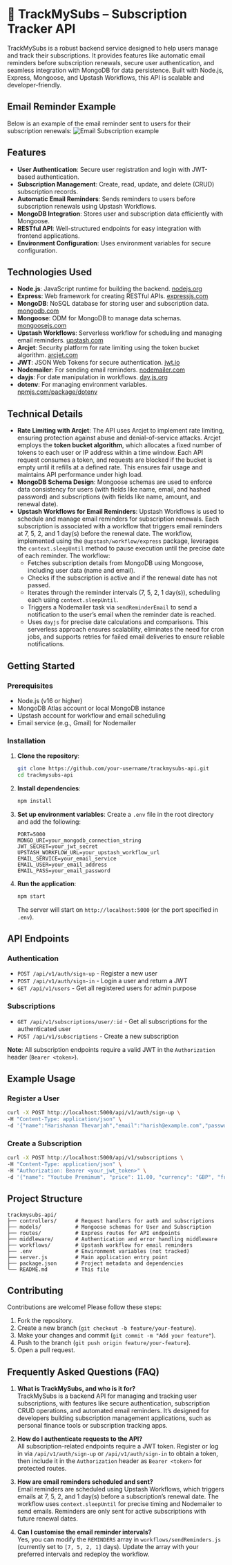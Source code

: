 # 📧 TrackMySubs – Subscription Tracker API
TrackMySubs is a robust backend service designed to help users manage and track their subscriptions. It provides features like automatic email reminders before subscription renewals, secure user authentication, and seamless integration with MongoDB for data persistence. Built with Node.js, Express, Mongoose, and Upstash Workflows, this API is scalable and developer-friendly.


  ## Email Reminder Example
Below is an example of the email reminder sent to users for their subscription renewals:
![Email Subscription example](assets/email-sub.png)


## Features
- **User Authentication**: Secure user registration and login with JWT-based authentication.
- **Subscription Management**: Create, read, update, and delete (CRUD) subscription records.
- **Automatic Email Reminders**: Sends reminders to users before subscription renewals using Upstash Workflows.
- **MongoDB Integration**: Stores user and subscription data efficiently with Mongoose.
- **RESTful API**: Well-structured endpoints for easy integration with frontend applications.
- **Environment Configuration**: Uses environment variables for secure configuration.

## Technologies Used
- **Node.js**: JavaScript runtime for building the backend. [nodejs.org](https://nodejs.org)
- **Express**: Web framework for creating RESTful APIs. [expressjs.com](https://expressjs.com)
- **MongoDB**: NoSQL database for storing user and subscription data. [mongodb.com](https://www.mongodb.com)
- **Mongoose**: ODM for MongoDB to manage data schemas. [mongoosejs.com](https://mongoosejs.com)
- **Upstash Workflows**: Serverless workflow for scheduling and managing email reminders. [upstash.com](https://upstash.com)
- **Arcjet**: Security platform for rate limiting using the token bucket algorithm. [arcjet.com](https://arcjet.com)
- **JWT**: JSON Web Tokens for secure authentication. [jwt.io](https://jwt.io)
- **Nodemailer**: For sending email reminders. [nodemailer.com](https://nodemailer.com)
- **dayjs**: For date manipulation in workflows. [day.js.org](https://day.js.org)
- **dotenv**: For managing environment variables. [npmjs.com/package/dotenv](https://www.npmjs.com/package/dotenv)



## Technical Details
- **Rate Limiting with Arcjet**: The API uses Arcjet to implement rate limiting, ensuring protection against abuse and denial-of-service attacks. Arcjet employs the **token bucket algorithm**, which allocates a fixed number of tokens to each user or IP address within a time window. Each API request consumes a token, and requests are blocked if the bucket is empty until it refills at a defined rate. This ensures fair usage and maintains API performance under high load.
- **MongoDB Schema Design**: Mongoose schemas are used to enforce data consistency for users (with fields like name, email, and hashed password) and subscriptions (with fields like name, amount, and renewal date).
- **Upstash Workflows for Email Reminders**: Upstash Workflows is used to schedule and manage email reminders for subscription renewals. Each subscription is associated with a workflow that triggers email reminders at 7, 5, 2, and 1 day(s) before the renewal date. The workflow, implemented using the `@upstash/workflow/express` package, leverages the `context.sleepUntil` method to pause execution until the precise date of each reminder. The workflow:
  - Fetches subscription details from MongoDB using Mongoose, including user data (name and email).
  - Checks if the subscription is active and if the renewal date has not passed.
  - Iterates through the reminder intervals (7, 5, 2, 1 day(s)), scheduling each using `context.sleepUntil`.
  - Triggers a Nodemailer task via `sendReminderEmail` to send a notification to the user’s email when the reminder date is reached.
  - Uses `dayjs` for precise date calculations and comparisons.
  This serverless approach ensures scalability, eliminates the need for cron jobs, and supports retries for failed email deliveries to ensure reliable notifications.

## Getting Started

### Prerequisites
- Node.js (v16 or higher)
- MongoDB Atlas account or local MongoDB instance
- Upstash account for workflow and email scheduling
- Email service (e.g., Gmail) for Nodemailer

### Installation
1. **Clone the repository**:
   ```bash
   git clone https://github.com/your-username/trackmysubs-api.git
   cd trackmysubs-api
   ```

2. **Install dependencies**:
   ```bash
   npm install
   ```

3. **Set up environment variables**:
   Create a `.env` file in the root directory and add the following:
   ```
   PORT=5000
   MONGO_URI=your_mongodb_connection_string
   JWT_SECRET=your_jwt_secret
   UPSTASH_WORKFLOW_URL=your_upstash_workflow_url
   EMAIL_SERVICE=your_email_service
   EMAIL_USER=your_email_address
   EMAIL_PASS=your_email_password
   ```

4. **Run the application**:
   ```bash
   npm start
   ```
   The server will start on `http://localhost:5000` (or the port specified in `.env`).

## API Endpoints

### Authentication
- `POST /api/v1/auth/sign-up` - Register a new user
- `POST /api/v1/auth/sign-in` - Login a user and return a JWT
- `GET /api/v1/users` - Get all registered users for admin purpose
### Subscriptions
- `GET /api/v1/subscriptions/user/:id` - Get all subscriptions for the authenticated user
- `POST /api/v1/subscriptions` - Create a new subscription

**Note**: All subscription endpoints require a valid JWT in the `Authorization` header (`Bearer <token>`).


## Example Usage
### Register a User
```bash
curl -X POST http://localhost:5000/api/v1/auth/sign-up \
-H "Content-Type: application/json" \
-d '{"name":"Harishanan Thevarjah","email":"harish@example.com","password":"securepassword"}'
```

### Create a Subscription
```bash
curl -X POST http://localhost:5000/api/v1/subscriptions \
-H "Content-Type: application/json" \
-H "Authorization: Bearer <your_jwt_token>" \
-d '{"name": "Youtube Premimum", "price": 11.00, "currency": "GBP", "frequency": "monthly", "category": "entertainment", "startDate": "2025-05-01T00:00:00.000Z", "paymentMethod": "Llyods card"}'
```

## Project Structure
```
trackmysubs-api/
├── controllers/      # Request handlers for auth and subscriptions
├── models/           # Mongoose schemas for User and Subscription
├── routes/           # Express routes for API endpoints
├── middleware/       # Authentication and error handling middleware
├── workflows/        # Upstash workflow for email reminders
├── .env              # Environment variables (not tracked)
├── server.js         # Main application entry point
├── package.json      # Project metadata and dependencies
└── README.md         # This file
```

## Contributing
Contributions are welcome! Please follow these steps:
1. Fork the repository.
2. Create a new branch (`git checkout -b feature/your-feature`).
3. Make your changes and commit (`git commit -m "Add your feature"`).
4. Push to the branch (`git push origin feature/your-feature`).
5. Open a pull request.


## Frequently Asked Questions (FAQ)
1. **What is TrackMySubs, and who is it for?**  
   TrackMySubs is a backend API for managing and tracking user subscriptions, with features like secure authentication, subscription CRUD operations, and automated email reminders. It’s designed for developers building subscription management applications, such as personal finance tools or subscription tracking apps.

2. **How do I authenticate requests to the API?**  
   All subscription-related endpoints require a JWT token. Register or log in via `/api/v1/auth/sign-up` or `/api/v1/auth/sign-in` to obtain a token, then include it in the `Authorization` header as `Bearer <token>` for protected routes.

3. **How are email reminders scheduled and sent?**  
   Email reminders are scheduled using Upstash Workflows, which triggers emails at 7, 5, 2, and 1 day(s) before a subscription’s renewal date. The workflow uses `context.sleepUntil` for precise timing and Nodemailer to send emails. Reminders are only sent for active subscriptions with future renewal dates.

4. **Can I customise the email reminder intervals?**  
   Yes, you can modify the `REMINDERS` array in `workflows/sendReminders.js` (currently set to `[7, 5, 2, 1]` days). Update the array with your preferred intervals and redeploy the workflow.
